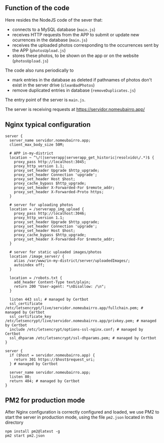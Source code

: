 ## Function of the code
Here resides the NodeJS code of the sever that: 

 - connects to a MySQL database (`main.js`)
 - receives HTTP requests from the APP to submit or update new ocurrences in the database (`main.js`)
 - receives the uploaded photos corresponding to the occurrences sent by the APP (`photosUpload.js`)
 - stores these photos, to be shown on the app or on the website (`photosUpload.js`)

The code also runs periodically to

 - mark entries in the database as deleted if pathnames of photos don't exist in the server drive (`cleanBadPhotos`)
 - remove duplicated entries in database (`removeDuplicates.js`)

The entry point of the server is `main.js`.
 
The server is receiving requests at https://servidor.nomeubairro.app/

## Nginx typical configuration

```nginx
server {
  server_name servidor.nomeubairro.app;
  client_max_body_size 50M;

  # APP in-my-district
  location ~ ^\/(|serverapp|serverapp_get_historic|resolvido\/.*)$ {
    proxy_pass http://localhost:3045;
    proxy_http_version 1.1;
    proxy_set_header Upgrade $http_upgrade;
    proxy_set_header Connection 'upgrade';
    proxy_set_header Host $host;
    proxy_cache_bypass $http_upgrade;
    proxy_set_header X-Forwarded-For $remote_addr;
    proxy_set_header X-Forwarded-Proto https;
  }

  # server for uploading photos
  location = /serverapp_img_upload {
    proxy_pass http://localhost:3046;
    proxy_http_version 1.1;
    proxy_set_header Upgrade $http_upgrade;
    proxy_set_header Connection 'upgrade';
    proxy_set_header Host $host;
    proxy_cache_bypass $http_upgrade;
    proxy_set_header X-Forwarded-For $remote_addr;
  }

  # server for static uploaded images/photos
  location /image_server/ {
    alias /var/www/in-my-district/server/uploadedImages/;
    autoindex off;
  }

  location = /robots.txt { 
    add_header Content-Type text/plain;
    return 200 "User-agent: *\nDisallow: /\n";
  }

  listen 443 ssl; # managed by Certbot
  ssl_certificate /etc/letsencrypt/live/servidor.nomeubairro.app/fullchain.pem; # managed by Certbot
  ssl_certificate_key /etc/letsencrypt/live/servidor.nomeubairro.app/privkey.pem; # managed by Certbot
  include /etc/letsencrypt/options-ssl-nginx.conf; # managed by Certbot
  ssl_dhparam /etc/letsencrypt/ssl-dhparams.pem; # managed by Certbot
}

server {
  if ($host = servidor.nomeubairro.app) {
    return 301 https://$host$request_uri;
  } # managed by Certbot

  server_name servidor.nomeubairro.app;
  listen 80;
  return 404; # managed by Certbot
}
```

## PM2 for production mode

After Nginx configuration is correctly configured and loaded, we use PM2 to start the server in production mode, using the file `pm2.json` located in this directory

```
npm install pm2@latest -g
pm2 start pm2.json
```
